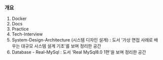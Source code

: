 ### 개요

1. Docker
2. Docs
3. Practice
4. Tech-Interview
5. System-Design-Architecture (시스템 디자인 설계) : 도서 '가상 면접 사례로 배우는 대규모 시스템 설계 기초'를 보며 정리한 공간
6. Database - Real-MySql : 도서 'Real MySql8.0 1편'을 보며 정리한 공간
